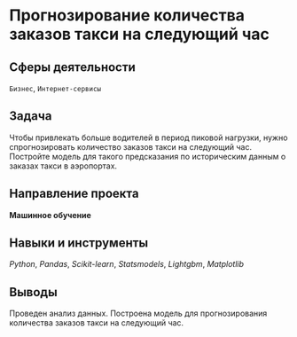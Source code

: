 # Прогнозирование количества заказов такси на следующий час
## Сферы деятельности
`Бизнес`, `Интернет-сервисы`

## Задача
Чтобы привлекать больше водителей в период пиковой нагрузки, нужно спрогнозировать количество заказов такси на следующий час. Постройте модель для такого предсказания по историческим данным о заказах такси в аэропортах.

## Направление проекта
**Машинное обучение**

## Навыки и инструменты
*Python*, *Pandas*, *Scikit-learn*, *Statsmodels*, *Lightgbm*, *Matplotlib*

## Выводы
Проведен анализ данных. Построена модель для прогнозирования количества заказов такси на следующий час.
